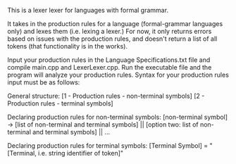 This is a lexer lexer for languages with formal grammar.

It takes in the production rules for a language (formal-grammar languages only) and lexes them (i.e. lexing a lexer.) For now, it only returns errors based on issues with the production rules, and doesn't return a list of all tokens (that functionality is in the works).

Input your production rules in the Language Specifications.txt file and compile main.cpp and LexerLexer.cpp. Run the executable file and the program will analyze your production rules. Syntax for your production rules input must be as follows:

General structure:
[1 - Production rules - non-terminal symbols]
[2 - Production rules - terminal symbols]

Declaring production rules for non-terminal symbols:
[non-terminal symbol] -> [list of non-terminal and terminal symbols] || [option two: list of non-terminal and terminal symbols] || ...

Declaring production rules for terminal symbols:
[Terminal Symbol] = "[Terminal, i.e. string identifier of token]"
